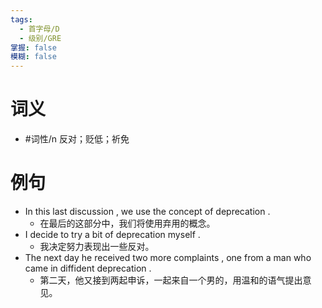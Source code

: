 ```yaml
---
tags:
  - 首字母/D
  - 级别/GRE
掌握: false
模糊: false
---
```

# 词义
- #词性/n  反对；贬低；祈免
# 例句
- In this last discussion , we use the concept of deprecation .
	- 在最后的这部分中，我们将使用弃用的概念。
- I decide to try a bit of deprecation myself .
	- 我决定努力表现出一些反对。
- The next day he received two more complaints , one from a man who came in diffident deprecation .
	- 第二天，他又接到两起申诉，一起来自一个男的，用温和的语气提出意见。
